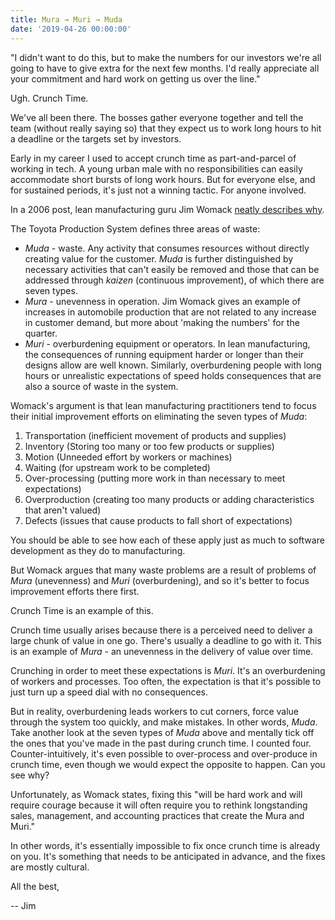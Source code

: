 ```yaml
---
title: Mura → Muri → Muda
date: '2019-04-26 00:00:00'
---
```


"I didn't want to do this, but to make the numbers for our investors we're all going to have to give extra for the next few months. I'd really appreciate all your commitment and hard work on getting us over the line."

Ugh. Crunch Time.

We've all been there. The bosses gather everyone together and tell the team (without really saying so) that they expect us to work long hours to hit a deadline or the targets set by investors.

Early in my career I used to accept crunch time as part-and-parcel of working in tech. A young urban male with no responsibilities can easily accommodate short bursts of long work hours. But for everyone else, and for sustained periods, it's just not a winning tactic. For anyone involved.

In a 2006 post, lean manufacturing guru Jim Womack [neatly describes why](https://www.lean.org/womack/DisplayObject.cfm?o=743).

The Toyota Production System defines three areas of waste:

* _Muda_ - waste. Any activity that consumes resources without directly creating value for the customer. _Muda_ is further distinguished by necessary activities that can't easily be removed and those that can be addressed through _kaizen_ (continuous improvement), of which there are seven types.
* _Mura_ - unevenness in operation. Jim Womack gives an example of increases in automobile production that are not related to any increase in customer demand, but more about 'making the numbers' for the quarter.
* _Muri_ - overburdening equipment or operators. In lean manufacturing, the consequences of running equipment harder or longer than their designs allow are well known. Similarly, overburdening people with long hours or unrealistic expectations of speed holds consequences that are also a source of waste in the system.

Womack's argument is that lean manufacturing practitioners tend to focus their initial improvement efforts on eliminating the seven types of _Muda_:

1. Transportation (inefficient movement of products and supplies)
2. Inventory (Storing too many or too few products or supplies)
3. Motion (Unneeded effort by workers or machines)
4. Waiting (for upstream work to be completed)
5. Over-processing (putting more work in than necessary to meet expectations)
6. Overproduction (creating too many products or adding characteristics that aren't valued)
7. Defects (issues that cause products to fall short of expectations)

You should be able to see how each of these apply just as much to software development as they do to manufacturing.

But Womack argues that many waste problems are a result of problems of _Mura_ (unevenness) and _Muri_ (overburdening), and so it's better to focus improvement efforts there first.

Crunch Time is an example of this.

Crunch time usually arises because there is a perceived need to deliver a large chunk of value in one go. There's usually a deadline to go with it. This is an example of _Mura_ - an unevenness in the delivery of value over time.

Crunching in order to meet these expectations is _Muri_. It's an overburdening of workers and processes. Too often, the expectation is that it's possible to just turn up a speed dial with no consequences.

But in reality, overburdening leads workers to cut corners, force value through the system too quickly, and make mistakes. In other words, _Muda_. Take another look at the seven types of _Muda_ above and mentally tick off the ones that you've made in the past during crunch time. I counted four. Counter-intuitively, it's even possible to over-process and over-produce in crunch time, even though we would expect the opposite to happen. Can you see why?

Unfortunately, as Womack states, fixing this "will be hard work and will require courage because it will often require you to rethink longstanding sales, management, and accounting practices that create the Mura and Muri."

In other words, it's essentially impossible to fix once crunch time is already on you. It's something that needs to be anticipated in advance, and the fixes are mostly cultural.

All the best,

-- Jim
